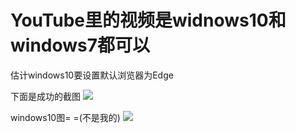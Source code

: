 # YouTube里的视频是widnows10和windows7都可以

估计windows10要设置默认浏览器为Edge

下面是成功的截图
![](https://s2.ax1x.com/2019/11/20/MfcTMt.png)

windows10图= =(不是我的)
![](https://s2.ax1x.com/2019/11/20/MfcjiQ.png)